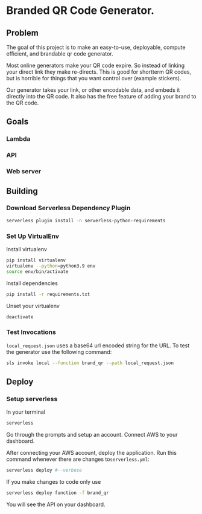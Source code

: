 # Branded QR Code Generator.
## Problem
The goal of this project is to make an easy-to-use, deployable, compute efficient, and brandable qr code generator.

Most online generators make your QR code expire. So instead of linking your direct link they make re-directs. This is good for shortterm QR codes, but is horrible for things that you want control over (example stickers).

Our generator takes your link, or other encodable data, and embeds it directly into the QR code. It also has the free feature of adding your brand to the QR code.

## Goals

### Lambda
### API
### Web server


## Building
### Download Serverless Dependency Plugin
```bash
serverless plugin install -n serverless-python-requirements
```

### Set Up VirtualEnv
Install virtualenv
```bash
pip install virtualenv
virtualenv --python=python3.9 env
source env/bin/activate
```
Install dependencies
```bash
pip install -r requirements.txt
```
Unset your virtualenv
```bash
deactivate
```

### Test Invocations
```local_request.json``` uses a base64 url encoded string for the URL.
To test the generator use the following command:
```bash
sls invoke local --function brand_qr --path local_request.json
```


## Deploy
### Setup serverless
In your terminal
```bash
serverless
```
Go through the prompts and setup an account. Connect AWS to your dashboard.

After connecting your AWS account, deploy the application. Run this command whenever there are changes to```serverless.yml```:

```bash
serverless deploy #--verbose
```

If you make changes to code only use
```bash
serverless deploy function -f brand_qr
```


You will see the API on your dashboard.
